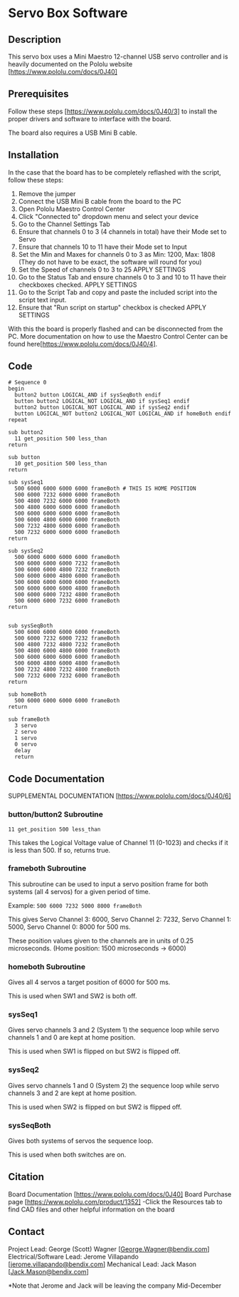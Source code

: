 # Servo Box Software

## Description
This servo box uses a Mini Maestro 12-channel USB servo controller and is heavily documented on the Pololu website [https://www.pololu.com/docs/0J40]

## Prerequisites
Follow these steps [https://www.pololu.com/docs/0J40/3] to install the proper drivers and software to interface with the board.

The board also requires a USB Mini B cable.

## Installation
In the case that the board has to be completely reflashed with the script, follow these steps:
1.  Remove the jumper
2. Connect the USB Mini B cable from the board to the PC
3. Open Pololu Maestro Control Center
4. Click "Connected to" dropdown menu and select your device
5. Go to the Channel Settings Tab
6. Ensure that channels 0 to 3 (4 channels in total) have their Mode set to Servo
7. Ensure that channels 10 to 11 have their Mode set to Input
8. Set the Min and Maxes for channels 0 to 3 as Min: 1200, Max: 1808 (They do not have to be exact, the software will round for you)
9. Set the Speed of channels 0 to 3 to 25
	APPLY SETTINGS
10. Go to the Status Tab and ensure channels 0 to 3 and 10 to 11 have their checkboxes checked.
	APPLY SETTINGS
11. Go to the Script Tab and copy and paste the included script into the script text input.
12. Ensure that "Run script on startup" checkbox is checked
	APPLY SETTINGS

With this the board is properly flashed and can be disconnected from the PC. More documentation on how to use the Maestro Control Center can be found here[https://www.pololu.com/docs/0J40/4].

## Code
```
# Sequence 0
begin
  button2 button LOGICAL_AND if sysSeqBoth endif
  button button2 LOGICAL_NOT LOGICAL_AND if sysSeq1 endif
  button2 button LOGICAL_NOT LOGICAL_AND if sysSeq2 endif
  button LOGICAL_NOT button2 LOGICAL_NOT LOGICAL_AND if homeBoth endif  
repeat

sub button2
  11 get_position 500 less_than 
return

sub button
  10 get_position 500 less_than 
return

sub sysSeq1
  500 6000 6000 6000 6000 frameBoth # THIS IS HOME POSITION
  500 6000 7232 6000 6000 frameBoth
  500 4800 7232 6000 6000 frameBoth 
  500 4800 6000 6000 6000 frameBoth 
  500 6000 6000 6000 6000 frameBoth 
  500 6000 4800 6000 6000 frameBoth 
  500 7232 4800 6000 6000 frameBoth 
  500 7232 6000 6000 6000 frameBoth 
return

sub sysSeq2
  500 6000 6000 6000 6000 frameBoth 
  500 6000 6000 6000 7232 frameBoth 
  500 6000 6000 4800 7232 frameBoth 
  500 6000 6000 4800 6000 frameBoth 
  500 6000 6000 6000 6000 frameBoth 
  500 6000 6000 6000 4800 frameBoth 
  500 6000 6000 7232 4800 frameBoth
  500 6000 6000 7232 6000 frameBoth 
return


sub sysSeqBoth
  500 6000 6000 6000 6000 frameBoth 
  500 6000 7232 6000 7232 frameBoth 
  500 4800 7232 4800 7232 frameBoth
  500 4800 6000 4800 6000 frameBoth 
  500 6000 6000 6000 6000 frameBoth 
  500 6000 4800 6000 4800 frameBoth 
  500 7232 4800 7232 4800 frameBoth 
  500 7232 6000 7232 6000 frameBoth 
return

sub homeBoth
  500 6000 6000 6000 6000 frameBoth
return

sub frameBoth
  3 servo
  2 servo
  1 servo
  0 servo
  delay
  return
```
## Code Documentation
SUPPLEMENTAL DOCUMENTATION [https://www.pololu.com/docs/0J40/6]

### button/button2 Subroutine
`11 get_position 500 less_than `

This takes the Logical Voltage value of Channel 11 (0-1023) and checks if it is less than 500. If so, returns true.

### frameboth Subroutine
This subroutine can be used to input a servo position frame for both systems (all 4 servos) for a given period of time.

Example:
`500 6000 7232 5000 8000 frameBoth`

This gives Servo Channel 3: 6000, Servo Channel 2: 7232, Servo Channel 1: 5000, Servo Channel 0: 8000 for 500 ms. 

These position values given to the channels are in units of 0.25 microseconds. (Home position: 1500 microseconds -> 6000)

### homeboth Subroutine
Gives all 4 servos a target position of 6000 for 500 ms.

This is used when SW1 and SW2 is both off.

### sysSeq1
Gives servo channels 3 and 2 (System 1) the sequence loop while servo channels 1 and 0 are kept at home position.

This is used when SW1 is flipped on but SW2 is flipped off.

### sysSeq2
Gives servo channels 1 and 0 (System 2) the sequence loop while servo channels 3 and 2 are kept at home position.

This is used when SW2 is flipped on but SW2 is flipped off.

### sysSeqBoth
Gives both systems of servos the sequence loop.

This is used when both switches are on.


## Citation
Board Documentation [https://www.pololu.com/docs/0J40]
Board Purchase page [https://www.pololu.com/product/1352]
	-Click the Resources tab to find CAD files and other helpful information on the board

## Contact
Project Lead: George (Scott) Wagner [George.Wagner@bendix.com]
Electrical/Software Lead: Jerome Villapando [jerome.villapando@bendix.com]
Mechanical Lead: Jack Mason [Jack.Mason@bendix.com]

*Note that Jerome and Jack will be leaving the company Mid-December
